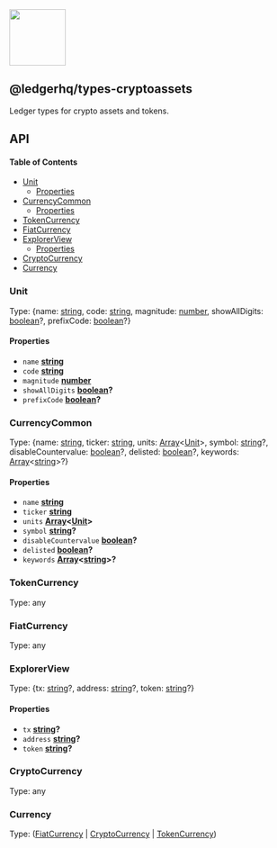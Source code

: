 <img src="https://user-images.githubusercontent.com/4631227/191834116-59cf590e-25cc-4956-ae5c-812ea464f324.png" height="100" />

## @ledgerhq/types-cryptoassets

Ledger types for crypto assets and tokens.

## API

<!-- Generated by documentation.js. Update this documentation by updating the source code. -->

#### Table of Contents

*   [Unit](#unit)
    *   [Properties](#properties)
*   [CurrencyCommon](#currencycommon)
    *   [Properties](#properties-1)
*   [TokenCurrency](#tokencurrency)
*   [FiatCurrency](#fiatcurrency)
*   [ExplorerView](#explorerview)
    *   [Properties](#properties-2)
*   [CryptoCurrency](#cryptocurrency)
*   [Currency](#currency)

### Unit

Type: {name: [string](https://developer.mozilla.org/docs/Web/JavaScript/Reference/Global_Objects/String), code: [string](https://developer.mozilla.org/docs/Web/JavaScript/Reference/Global_Objects/String), magnitude: [number](https://developer.mozilla.org/docs/Web/JavaScript/Reference/Global_Objects/Number), showAllDigits: [boolean](https://developer.mozilla.org/docs/Web/JavaScript/Reference/Global_Objects/Boolean)?, prefixCode: [boolean](https://developer.mozilla.org/docs/Web/JavaScript/Reference/Global_Objects/Boolean)?}

#### Properties

*   `name` **[string](https://developer.mozilla.org/docs/Web/JavaScript/Reference/Global_Objects/String)** 
*   `code` **[string](https://developer.mozilla.org/docs/Web/JavaScript/Reference/Global_Objects/String)** 
*   `magnitude` **[number](https://developer.mozilla.org/docs/Web/JavaScript/Reference/Global_Objects/Number)** 
*   `showAllDigits` **[boolean](https://developer.mozilla.org/docs/Web/JavaScript/Reference/Global_Objects/Boolean)?** 
*   `prefixCode` **[boolean](https://developer.mozilla.org/docs/Web/JavaScript/Reference/Global_Objects/Boolean)?** 

### CurrencyCommon

Type: {name: [string](https://developer.mozilla.org/docs/Web/JavaScript/Reference/Global_Objects/String), ticker: [string](https://developer.mozilla.org/docs/Web/JavaScript/Reference/Global_Objects/String), units: [Array](https://developer.mozilla.org/docs/Web/JavaScript/Reference/Global_Objects/Array)<[Unit](#unit)>, symbol: [string](https://developer.mozilla.org/docs/Web/JavaScript/Reference/Global_Objects/String)?, disableCountervalue: [boolean](https://developer.mozilla.org/docs/Web/JavaScript/Reference/Global_Objects/Boolean)?, delisted: [boolean](https://developer.mozilla.org/docs/Web/JavaScript/Reference/Global_Objects/Boolean)?, keywords: [Array](https://developer.mozilla.org/docs/Web/JavaScript/Reference/Global_Objects/Array)<[string](https://developer.mozilla.org/docs/Web/JavaScript/Reference/Global_Objects/String)>?}

#### Properties

*   `name` **[string](https://developer.mozilla.org/docs/Web/JavaScript/Reference/Global_Objects/String)** 
*   `ticker` **[string](https://developer.mozilla.org/docs/Web/JavaScript/Reference/Global_Objects/String)** 
*   `units` **[Array](https://developer.mozilla.org/docs/Web/JavaScript/Reference/Global_Objects/Array)<[Unit](#unit)>** 
*   `symbol` **[string](https://developer.mozilla.org/docs/Web/JavaScript/Reference/Global_Objects/String)?** 
*   `disableCountervalue` **[boolean](https://developer.mozilla.org/docs/Web/JavaScript/Reference/Global_Objects/Boolean)?** 
*   `delisted` **[boolean](https://developer.mozilla.org/docs/Web/JavaScript/Reference/Global_Objects/Boolean)?** 
*   `keywords` **[Array](https://developer.mozilla.org/docs/Web/JavaScript/Reference/Global_Objects/Array)<[string](https://developer.mozilla.org/docs/Web/JavaScript/Reference/Global_Objects/String)>?** 

### TokenCurrency

Type: any

### FiatCurrency

Type: any

### ExplorerView

Type: {tx: [string](https://developer.mozilla.org/docs/Web/JavaScript/Reference/Global_Objects/String)?, address: [string](https://developer.mozilla.org/docs/Web/JavaScript/Reference/Global_Objects/String)?, token: [string](https://developer.mozilla.org/docs/Web/JavaScript/Reference/Global_Objects/String)?}

#### Properties

*   `tx` **[string](https://developer.mozilla.org/docs/Web/JavaScript/Reference/Global_Objects/String)?** 
*   `address` **[string](https://developer.mozilla.org/docs/Web/JavaScript/Reference/Global_Objects/String)?** 
*   `token` **[string](https://developer.mozilla.org/docs/Web/JavaScript/Reference/Global_Objects/String)?** 

### CryptoCurrency

Type: any

### Currency

Type: ([FiatCurrency](#fiatcurrency) | [CryptoCurrency](#cryptocurrency) | [TokenCurrency](#tokencurrency))
